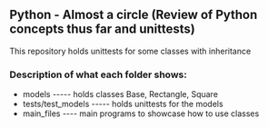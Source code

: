 ## Python - Almost a circle (Review of Python concepts thus far and unittests)
This repository holds unittests for some classes with inheritance

### Description of what each folder shows:
* models ----- holds classes Base, Rectangle, Square
* tests/test_models ----- holds unittests for the models
* main_files ---- main programs to showcase how to use classes


